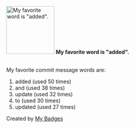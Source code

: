 <img src="https://my-badges.github.io/my-badges/favorite-word.png" alt="My favorite word is &quot;added&quot;." title="My favorite word is &quot;added&quot;." width="128">
<strong>My favorite word is &quot;added&quot;.</strong>
<br><br>

My favorite commit message words are:

1. added (used 50 times)
2. and (used 38 times)
3. update (used 32 times)
4. to (used 30 times)
5. updated (used 27 times)


Created by <a href="https://github.com/my-badges/my-badges">My Badges</a>